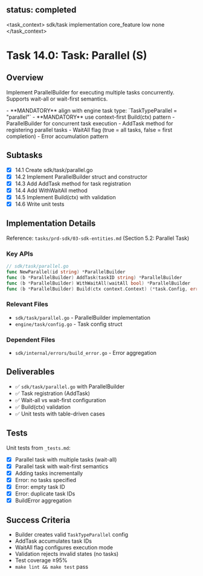## status: completed

<task_context>
<domain>sdk/task</domain>
<type>implementation</type>
<scope>core_feature</scope>
<complexity>low</complexity>
<dependencies>none</dependencies>
</task_context>

# Task 14.0: Task: Parallel (S)

## Overview

Implement ParallelBuilder for executing multiple tasks concurrently. Supports wait-all or wait-first semantics.

<critical>
- **MANDATORY** align with engine task type: `TaskTypeParallel = "parallel"`
- **MANDATORY** use context-first Build(ctx) pattern
</critical>

<requirements>
- ParallelBuilder for concurrent task execution
- AddTask method for registering parallel tasks
- WaitAll flag (true = all tasks, false = first completion)
- Error accumulation pattern
</requirements>

## Subtasks

- [x] 14.1 Create sdk/task/parallel.go
- [x] 14.2 Implement ParallelBuilder struct and constructor
- [x] 14.3 Add AddTask method for task registration
- [x] 14.4 Add WithWaitAll method
- [x] 14.5 Implement Build(ctx) with validation
- [x] 14.6 Write unit tests

## Implementation Details

Reference: `tasks/prd-sdk/03-sdk-entities.md` (Section 5.2: Parallel Task)

### Key APIs

```go
// sdk/task/parallel.go
func NewParallel(id string) *ParallelBuilder
func (b *ParallelBuilder) AddTask(taskID string) *ParallelBuilder
func (b *ParallelBuilder) WithWaitAll(waitAll bool) *ParallelBuilder
func (b *ParallelBuilder) Build(ctx context.Context) (*task.Config, error)
```

### Relevant Files

- `sdk/task/parallel.go` - ParallelBuilder implementation
- `engine/task/config.go` - Task config struct

### Dependent Files

- `sdk/internal/errors/build_error.go` - Error aggregation

## Deliverables

- ✅ `sdk/task/parallel.go` with ParallelBuilder
- ✅ Task registration (AddTask)
- ✅ Wait-all vs wait-first configuration
- ✅ Build(ctx) validation
- ✅ Unit tests with table-driven cases

## Tests

Unit tests from `_tests.md`:
- [x] Parallel task with multiple tasks (wait-all)
- [x] Parallel task with wait-first semantics
- [x] Adding tasks incrementally
- [x] Error: no tasks specified
- [x] Error: empty task ID
- [x] Error: duplicate task IDs
- [x] BuildError aggregation

## Success Criteria

- Builder creates valid `TaskTypeParallel` config
- AddTask accumulates task IDs
- WaitAll flag configures execution mode
- Validation rejects invalid states (no tasks)
- Test coverage ≥95%
- `make lint && make test` pass
